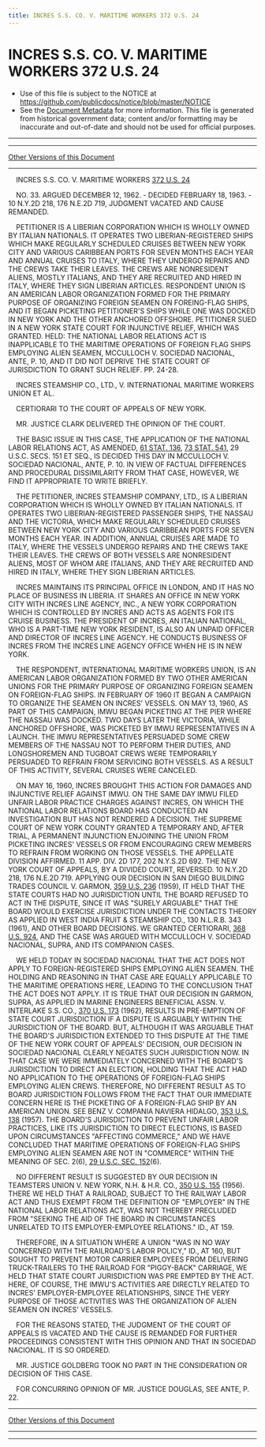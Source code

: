 ```yaml
---
title: INCRES S.S. CO. V. MARITIME WORKERS 372 U.S. 24
---
```


# INCRES S.S. CO. V. MARITIME WORKERS 372 U.S. 24

* Use of this file is subject to the NOTICE at https://github.com/publicdocs/notice/blob/master/NOTICE
* See the [Document Metadata](../../../index.md) for more information.
  This file is generated from historical government data; content and/or formatting may be inaccurate and out-of-date and should not be used for official purposes.

----------
----------

[Other Versions of this Document](https://publicdocs.github.io/go/links?ns=uslm-x&ref=%2Fus%2Fcourts%2Fscotus%2FusReporter%2F372%2F24)

----------

    INCRES S.S. CO. V. MARITIME WORKERS [372 U.S. 24][/us/courts/scotus/usReporter/372/24]

    NO. 33.  ARGUED DECEMBER 12, 1962.  - DECIDED FEBRUARY 18, 1963.  - 10 N.Y.2D 218, 176 N.E.2D 719, JUDGMENT VACATED AND CAUSE REMANDED.

    PETITIONER IS A LIBERIAN CORPORATION WHICH IS WHOLLY OWNED BY ITALIAN NATIONALS.  IT OPERATES TWO LIBERIAN-REGISTERED SHIPS WHICH MAKE REGULARLY SCHEDULED CRUISES BETWEEN NEW YORK CITY AND VARIOUS CARIBBEAN PORTS FOR SEVEN MONTHS EACH YEAR AND ANNUAL CRUISES TO ITALY, WHERE THEY UNDERGO REPAIRS AND THE CREWS TAKE THEIR LEAVES.  THE CREWS ARE NONRESIDENT ALIENS, MOSTLY ITALIANS, AND THEY ARE RECRUITED AND HIRED IN ITALY, WHERE THEY SIGN LIBERIAN ARTICLES.  RESPONDENT UNION IS AN AMERICAN LABOR ORGANIZATION FORMED FOR THE PRIMARY PURPOSE OF ORGANIZING FOREIGN SEAMEN ON FOREING-FLAG SHIPS, AND IT BEGAN PICKETING PETITIONER'S SHIPS WHILE ONE WAS DOCKED IN NEW YORK AND THE OTHER ANCHORED OFFSHORE.  PETITIONER SUED IN A NEW YORK STATE COURT FOR INJUNCTIVE RELIEF, WHICH WAS GRANTED.  HELD:  THE NATIONAL LABOR RELATIONS ACT IS INAPPLICABLE TO THE MARITIME OPERATIONS OF FOREIGN FLAG SHIPS EMPLOYING ALIEN SEAMEN, MCCULLOCH V. SOCIEDAD NACIONAL, ANTE, P. 10, AND IT DID NOT DEPRIVE THE STATE COURT OF JURISDICTION TO GRANT SUCH RELIEF.  PP. 24-28.

    INCRES STEAMSHIP CO., LTD., V. INTERNATIONAL MARITIME WORKERS UNION ET AL.

    CERTIORARI TO THE COURT OF APPEALS OF NEW YORK.

    MR. JUSTICE CLARK DELIVERED THE OPINION OF THE COURT.

    THE BASIC ISSUE IN THIS CASE, THE APPLICATION OF THE NATIONAL LABOR RELATIONS ACT, AS AMENDED, [61 STAT. 136][/us/stat/61/136], [73 STAT. 541][/us/stat/73/541], 29 U.S.C. SECS. 151 ET SEQ., IS DECIDED THIS DAY IN MCCULLOCH V. SOCIEDAD NACIONAL, ANTE, P. 10.  IN VIEW OF FACTUAL DIFFERENCES AND PROCEDURAL DISSIMILARITY FROM THAT CASE, HOWEVER, WE FIND IT APPROPRIATE TO WRITE BRIEFLY.

    THE PETITIONER, INCRES STEAMSHIP COMPANY, LTD., IS A LIBERIAN CORPORATION WHICH IS WHOLLY OWNED BY ITALIAN NATIONALS.  IT OPERATES TWO LIBERIAN-REGISTERED PASSENGER SHIPS, THE NASSAU AND THE VICTORIA, WHICH MAKE REGULARLY SCHEDULED CRUISES BETWEEN NEW YORK CITY AND VARIOUS CARIBBEAN PORTS FOR SEVEN MONTHS EACH YEAR.  IN ADDITION, ANNUAL CRUISES ARE MADE TO ITALY, WHERE THE VESSELS UNDERGO REPAIRS AND THE CREWS TAKE THEIR LEAVES.  THE CREWS OF BOTH VESSELS ARE NONRESIDENT ALIENS, MOST OF WHOM ARE ITALIANS, AND THEY ARE RECRUITED AND HIRED IN ITALY, WHERE THEY SIGN LIBERIAN ARTICLES.

    INCRES MAINTAINS ITS PRINCIPAL OFFICE IN LONDON, AND IT HAS NO PLACE OF BUSINESS IN LIBERIA.  IT SHARES AN OFFICE IN NEW YORK CITY WITH INCRES LINE AGENCY, INC., A NEW YORK CORPORATION WHICH IS CONTROLLED BY INCRES AND ACTS AS AGENTS FOR ITS CRUISE BUSINESS.  THE PRESIDENT OF INCRES, AN ITALIAN NATIONAL, WHO IS A PART-TIME NEW YORK RESIDENT, IS ALSO AN UNPAID OFFICER AND DIRECTOR OF INCRES LINE AGENCY.  HE CONDUCTS BUSINESS OF INCRES FROM THE INCRES LINE AGENCY OFFICE WHEN HE IS IN NEW YORK.

    THE RESPONDENT, INTERNATIONAL MARITIME WORKERS UNION, IS AN AMERICAN LABOR ORGANIZATION FORMED BY TWO OTHER AMERICAN UNIONS FOR THE PRIMARY PURPOSE OF ORGANIZING FOREIGN SEAMEN ON FOREIGN-FLAG SHIPS.  IN FEBRUARY OF 1960 IT BEGAN A CAMPAIGN TO ORGANIZE THE SEAMEN ON INCRES' VESSELS.  ON MAY 13, 1960, AS PART OF THIS CAMPAIGN, IMWU BEGAN PICKETING AT THE PIER WHERE THE NASSAU WAS DOCKED.  TWO DAYS LATER THE VICTORIA, WHILE ANCHORED OFFSHORE, WAS PICKETED BY IMWU REPRESENTATIVES IN A LAUNCH.  THE IMWU REPRESENTATIVES PERSUADED SOME CREW MEMBERS OF THE NASSAU NOT TO PERFORM THEIR DUTIES, AND LONGSHOREMEN AND TUGBOAT CREWS WERE TEMPORARILY PERSUADED TO REFRAIN FROM SERVICING BOTH VESSELS.  AS A RESULT OF THIS ACTIVITY, SEVERAL CRUISES WERE CANCELED.

    ON MAY 16, 1960, INCRES BROUGHT THIS ACTION FOR DAMAGES AND INJUNCTIVE RELIEF AGAINST IMWU.  ON THE SAME DAY IMWU FILED UNFAIR LABOR PRACTICE CHARGES AGAINST INCRES, ON WHICH THE NATIONAL LABOR RELATIONS BOARD HAS CONDUCTED AN INVESTIGATION BUT HAS NOT RENDERED A DECISION.  THE SUPREME COURT OF NEW YORK COUNTY GRANTED A TEMPORARY AND, AFTER TRIAL, A PERMANENT INJUNCTION ENJOINING THE UNION FROM PICKETING INCRES' VESSELS OR FROM ENCOURAGING CREW MEMBERS TO REFRAIN FROM WORKING ON THOSE VESSELS.  THE APPELLATE DIVISION AFFIRMED.  11 APP. DIV. 2D 177, 202 N.Y.S.2D 692.  THE NEW YORK COURT OF APPEALS, BY A DIVIDED COURT, REVERSED.  10 N.Y.2D 218, 176 N.E.2D 719.  APPLYING OUR DECISION IN SAN DIEGO BUILDING TRADES COUNCIL V. GARMON, [359 U.S. 236][/us/courts/scotus/usReporter/359/236] (1959), IT HELD THAT THE STATE COURTS HAD NO JURISDICTION UNTIL THE BOARD REFUSED TO ACT IN THE DISPUTE, SINCE IT WAS "SURELY ARGUABLE" THAT THE BOARD WOULD EXERCISE JURISDICTION UNDER THE CONTACTS THEORY AS APPLIED IN WEST INDIA FRUIT & STEAMSHIP CO., 130 N.L.R.B. 343 (1961), AND OTHER BOARD DECISIONS.  WE GRANTED CERTIORARI, [368 U.S. 924][/us/courts/scotus/usReporter/368/924], AND THE CASE WAS ARGUED WITH MCCULLOCH V. SOCIEDAD NACIONAL, SUPRA, AND ITS COMPANION CASES.

    WE HELD TODAY IN SOCIEDAD NACIONAL THAT THE ACT DOES NOT APPLY TO FOREIGN-REGISTERED SHIPS EMPLOYING ALIEN SEAMEN.  THE HOLDING AND REASONING IN THAT CASE ARE EQUALLY APPLICABLE TO THE MARITIME OPERATIONS HERE, LEADING TO THE CONCLUSION THAT THE ACT DOES NOT APPLY.  IT IS TRUE THAT OUR DECISION IN GARMON, SUPRA, AS APPLIED IN MARINE ENGINEERS BENEFICIAL ASSN. V. INTERLAKE S.S. CO., [370 U.S. 173][/us/courts/scotus/usReporter/370/173] (1962), RESULTS IN PRE-EMPTION OF STATE COURT JURISDICTION IF A DISPUTE IS ARGUABLY WITHIN THE JURISDICTION OF THE BOARD.  BUT, ALTHOUGH IT WAS ARGUABLE THAT THE BOARD'S JURISDICTION EXTENDED TO THIS DISPUTE AT THE TIME OF THE NEW YORK COURT OF APPEALS' DECISION, OUR DECISION IN SOCIEDAD NACIONAL CLEARLY NEGATES SUCH JURISDICTION NOW.  IN THAT CASE WE WERE IMMEDIATELY CONCERNED WITH THE BOARD'S JURISDICTION TO DIRECT AN ELECTION, HOLDING THAT THE ACT HAD NO APPLICATION TO THE OPERATIONS OF FOREIGN-FLAG SHIPS EMPLOYING ALIEN CREWS.  THEREFORE, NO DIFFERENT RESULT AS TO BOARD JURISDICTION FOLLOWS FROM THE FACT THAT OUR IMMEDIATE CONCERN HERE IS THE PICKETING OF A FOREIGN-FLAG SHIP BY AN AMERICAN UNION.  SEE BENZ V. COMPANIA NAVIERA HIDALGO, [353 U.S. 138][/us/courts/scotus/usReporter/353/138] (1957).  THE BOARD'S JURISDICTION TO PREVENT UNFAIR LABOR PRACTICES, LIKE ITS JURISDICTION TO DIRECT ELECTIONS, IS BASED UPON CIRCUMSTANCES "AFFECTING COMMERCE," AND WE HAVE CONCLUDED THAT MARITIME OPERATIONS OF FOREIGN-FLAG SHIPS EMPLOYING ALIEN SEAMEN ARE NOT IN "COMMERCE" WITHIN THE MEANING OF SEC. 2(6), [29 U.S.C. SEC. 152][/us/usc/t29/s152](6).

    NO DIFFERENT RESULT IS SUGGESTED BY OUR DECISION IN TEAMSTERS UNION V. NEW YORK, N.H. & H.R. CO., [350 U.S. 155][/us/courts/scotus/usReporter/350/155] (1956).  THERE WE HELD THAT A RAILROAD, SUBJECT TO THE RAILWAY LABOR ACT AND THUS EXEMPT FROM THE DEFINITION OF "EMPLOYER" IN THE NATIONAL LABOR RELATIONS ACT, WAS NOT THEREBY PRECLUDED FROM "SEEKING THE AID OF THE BOARD IN CIRCUMSTANCES UNRELATED TO ITS EMPLOYER-EMPLOYEE RELATIONS."  ID., AT 159.

    THEREFORE, IN A SITUATION WHERE A UNION "WAS IN NO WAY CONCERNED WITH THE RAILROAD'S LABOR POLICY," ID., AT 160, BUT SOUGHT TO PREVENT MOTOR CARRIER EMPLOYEES FROM DELIVERING TRUCK-TRAILERS TO THE RAILROAD FOR "PIGGY-BACK" CARRIAGE, WE HELD THAT STATE COURT JURISDICTION WAS PRE EMPTED BY THE ACT.  HERE, OF COURSE, THE IMWU'S ACTIVITIES ARE DIRECTLY RELATED TO INCRES' EMPLOYER-EMPLOYEE RELATIONSHIPS, SINCE THE VERY PURPOSE OF THOSE ACTIVITIES WAS THE ORGANIZATION OF ALIEN SEAMEN ON INCRES' VESSELS.

    FOR THE REASONS STATED, THE JUDGMENT OF THE COURT OF APPEALS IS VACATED AND THE CAUSE IS REMANDED FOR FURTHER PROCEEDINGS CONSISTENT WITH THIS OPINION AND THAT IN SOCIEDAD NACIONAL.  IT IS SO ORDERED.

    MR. JUSTICE GOLDBERG TOOK NO PART IN THE CONSIDERATION OR DECISION OF THIS CASE.

    FOR CONCURRING OPINION OF MR. JUSTICE DOUGLAS, SEE ANTE, P. 22.

----------

[Other Versions of this Document](https://publicdocs.github.io/go/links?ns=uslm-x&ref=%2Fus%2Fcourts%2Fscotus%2FusReporter%2F372%2F24)

----------
----------

[/us/courts/scotus/usReporter/372/24]: https://publicdocs.github.io/go/links?ns=uslm-x&ref=%2Fus%2Fcourts%2Fscotus%2FusReporter%2F372%2F24
[/us/stat/61/136]: https://publicdocs.github.io/go/links?ns=uslm&ref=%2Fus%2Fstat%2F61%2F136
[/us/stat/73/541]: https://publicdocs.github.io/go/links?ns=uslm&ref=%2Fus%2Fstat%2F73%2F541
[/us/courts/scotus/usReporter/359/236]: https://publicdocs.github.io/go/links?ns=uslm-x&ref=%2Fus%2Fcourts%2Fscotus%2FusReporter%2F359%2F236
[/us/courts/scotus/usReporter/368/924]: https://publicdocs.github.io/go/links?ns=uslm-x&ref=%2Fus%2Fcourts%2Fscotus%2FusReporter%2F368%2F924
[/us/courts/scotus/usReporter/370/173]: https://publicdocs.github.io/go/links?ns=uslm-x&ref=%2Fus%2Fcourts%2Fscotus%2FusReporter%2F370%2F173
[/us/courts/scotus/usReporter/353/138]: https://publicdocs.github.io/go/links?ns=uslm-x&ref=%2Fus%2Fcourts%2Fscotus%2FusReporter%2F353%2F138
[/us/usc/t29/s152]: https://publicdocs.github.io/go/links?ns=uslm&ref=%2Fus%2Fusc%2Ft29%2Fs152
[/us/courts/scotus/usReporter/350/155]: https://publicdocs.github.io/go/links?ns=uslm-x&ref=%2Fus%2Fcourts%2Fscotus%2FusReporter%2F350%2F155


